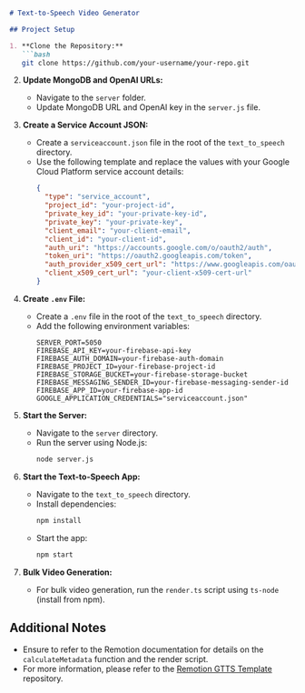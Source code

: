 ```markdown
# Text-to-Speech Video Generator

## Project Setup

1. **Clone the Repository:**
   ```bash
   git clone https://github.com/your-username/your-repo.git
   ```

2. **Update MongoDB and OpenAI URLs:**
   - Navigate to the `server` folder.
   - Update MongoDB URL and OpenAI key in the `server.js` file.

3. **Create a Service Account JSON:**
   - Create a `serviceaccount.json` file in the root of the `text_to_speech` directory.
   - Use the following template and replace the values with your Google Cloud Platform service account details:
     ```json
     {
       "type": "service_account",
       "project_id": "your-project-id",
       "private_key_id": "your-private-key-id",
       "private_key": "your-private-key",
       "client_email": "your-client-email",
       "client_id": "your-client-id",
       "auth_uri": "https://accounts.google.com/o/oauth2/auth",
       "token_uri": "https://oauth2.googleapis.com/token",
       "auth_provider_x509_cert_url": "https://www.googleapis.com/oauth2/v1/certs",
       "client_x509_cert_url": "your-client-x509-cert-url"
     }
     ```

4. **Create `.env` File:**
   - Create a `.env` file in the root of the `text_to_speech` directory.
   - Add the following environment variables:
     ```dotenv
     SERVER_PORT=5050
     FIREBASE_API_KEY=your-firebase-api-key
     FIREBASE_AUTH_DOMAIN=your-firebase-auth-domain
     FIREBASE_PROJECT_ID=your-firebase-project-id
     FIREBASE_STORAGE_BUCKET=your-firebase-storage-bucket
     FIREBASE_MESSAGING_SENDER_ID=your-firebase-messaging-sender-id
     FIREBASE_APP_ID=your-firebase-app-id
     GOOGLE_APPLICATION_CREDENTIALS="serviceaccount.json"
     ```

5. **Start the Server:**
   - Navigate to the `server` directory.
   - Run the server using Node.js:
     ```bash
     node server.js
     ```

6. **Start the Text-to-Speech App:**
   - Navigate to the `text_to_speech` directory.
   - Install dependencies:
     ```bash
     npm install
     ```
   - Start the app:
     ```bash
     npm start
     ```

7. **Bulk Video Generation:**
   - For bulk video generation, run the `render.ts` script using `ts-node` (install from npm).

## Additional Notes
- Ensure to refer to the Remotion documentation for details on the `calculateMetadata` function and the render script.
- For more information, please refer to the [Remotion GTTS Template](https://github.com/thecmdrunner/remotion-gtts-template) repository.
```